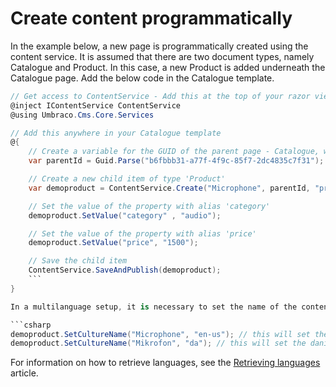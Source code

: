 # Create content programmatically

In the example below, a new page is programmatically created using the content service. It is assumed that there are two document types, namely Catalogue and Product. In this case, a new Product is added underneath the Catalogue page. Add the below code in the Catalogue template.

```csharp
// Get access to ContentService - Add this at the top of your razor view
@inject IContentService ContentService
@using Umbraco.Cms.Core.Services

// Add this anywhere in your Catalogue template
@{
    // Create a variable for the GUID of the parent page - Catalogue, where you want to add a child item.
    var parentId = Guid.Parse("b6fbbb31-a77f-4f9c-85f7-2dc4835c7f31");

    // Create a new child item of type 'Product'
    var demoproduct = ContentService.Create("Microphone", parentId, "product"); 

    // Set the value of the property with alias 'category'
    demoproduct.SetValue("category" , "audio");

    // Set the value of the property with alias 'price'
    demoproduct.SetValue("price", "1500");

    // Save the child item
    ContentService.SaveAndPublish(demoproduct);
    ```
}

In a multilanguage setup, it is necessary to set the name of the content item for a specified culture:

```csharp
demoproduct.SetCultureName("Microphone", "en-us"); // this will set the english name
demoproduct.SetCultureName("Mikrofon", "da"); // this will set the danish name
```

For information on how to retrieve languages, see the [Retrieving languages](../localizationservice/retrieving-languages.md) article.
